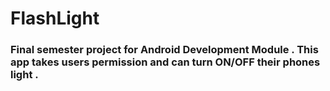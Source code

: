 # FlashLight

### Final semester project for Android Development Module . This app takes users permission and can turn ON/OFF their phones light .
